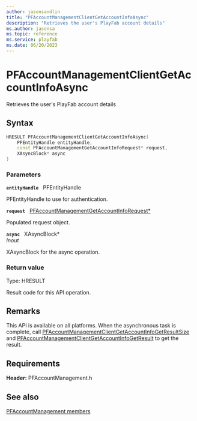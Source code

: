 ```yaml
---
author: jasonsandlin
title: "PFAccountManagementClientGetAccountInfoAsync"
description: "Retrieves the user's PlayFab account details"
ms.author: jasonsa
ms.topic: reference
ms.service: playfab
ms.date: 06/20/2023
---
```


# PFAccountManagementClientGetAccountInfoAsync  

Retrieves the user's PlayFab account details  

## Syntax  
  
```cpp
HRESULT PFAccountManagementClientGetAccountInfoAsync(  
    PFEntityHandle entityHandle,  
    const PFAccountManagementGetAccountInfoRequest* request,  
    XAsyncBlock* async  
)  
```  
  
### Parameters  
  
**`entityHandle`** &nbsp; PFEntityHandle  
  
PFEntityHandle to use for authentication.  
  
**`request`** &nbsp; [PFAccountManagementGetAccountInfoRequest*](../../pfaccountmanagementtypes/structs/pfaccountmanagementgetaccountinforequest.md)  
  
Populated request object.  
  
**`async`** &nbsp; XAsyncBlock*  
*_Inout_*  
  
XAsyncBlock for the async operation.  
  
  
### Return value
Type: HRESULT
  
Result code for this API operation.
  
## Remarks  
  
This API is available on all platforms. When the asynchronous task is complete, call [PFAccountManagementClientGetAccountInfoGetResultSize](pfaccountmanagementclientgetaccountinfogetresultsize.md) and [PFAccountManagementClientGetAccountInfoGetResult](pfaccountmanagementclientgetaccountinfogetresult.md) to get the result.
  
## Requirements  
  
**Header:** PFAccountManagement.h
  
## See also  
[PFAccountManagement members](../pfaccountmanagement_members.md)  

  
  
